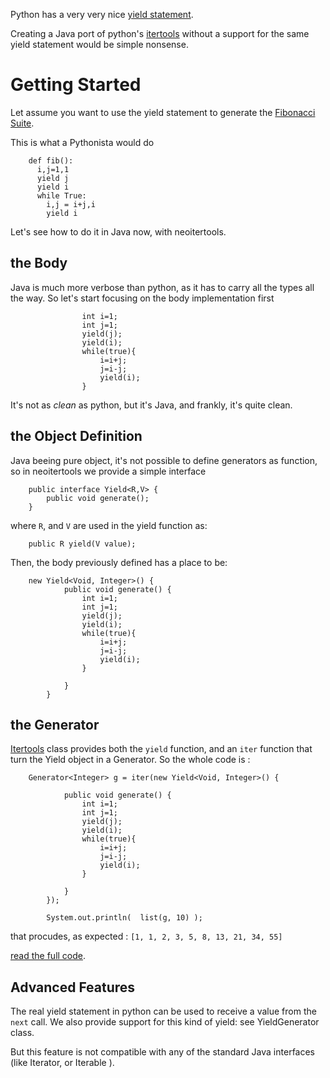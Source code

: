 Python has a very very nice [yield statement](http://docs.python.org/reference/simple_stmts.html#grammar-token-yield_stmt).

Creating a Java port of python's [itertools](http://docs.python.org/release/2.7/library/itertools.html) without a support for the same yield statement would be simple nonsense.

# Getting Started #

Let assume you want to use the yield statement to generate the [Fibonacci Suite](http://en.wikipedia.org/wiki/Fibonacci_number).

This is what a Pythonista would do

```
	def fib():
	  i,j=1,1
	  yield j
	  yield i
	  while True:
	    i,j = i+j,i
	    yield i
```


Let's see how to do it in Java now, with neoitertools.


## the Body ##

Java is much more verbose than python, as it has to carry all the types all the way. So let's start focusing on the body implementation first

```
				int i=1;
				int j=1;
				yield(j);
				yield(i);
				while(true){
					i=i+j;
					j=i-j;
				    yield(i);
				}
```

It's not as _clean_ as python, but it's Java, and frankly, it's quite clean.


## the Object Definition ##

Java beeing pure object, it's not possible to define generators as function, so in neoitertools we provide a simple interface

```
	public interface Yield<R,V> {
		public void generate();
	}
```

where `R`, and `V` are used in the yield function as:
```
	public R yield(V value);
```

Then, the body previously defined has a place to be:

```
	new Yield<Void, Integer>() {
			public void generate() {
				int i=1;
				int j=1;
				yield(j);
				yield(i);
				while(true){
					i=i+j;
					j=i-j;
				    yield(i);
				}
				
			}
		}

```

## the Generator ##


[Itertools](Itertools.md) class provides both the `yield` function, and an `iter` function that turn the Yield object in a Generator. So the whole code is :

```
	Generator<Integer> g = iter(new Yield<Void, Integer>() {

			public void generate() {
				int i=1;
				int j=1;
				yield(j);
				yield(i);
				while(true){
					i=i+j;
					j=i-j;
				    yield(i);
				}
				
			}
		});
		
		System.out.println(  list(g, 10) );
```

that procudes, as expected :
` [1, 1, 2, 3, 5, 8, 13, 21, 34, 55] `

[read the full code](http://code.google.com/p/neoitertools/source/browse/trunk/neoitertools/src/test/java/net/ericaro/neoitertools/YieldTest.java).

## Advanced Features ##

The real yield statement in python can be used to receive a value from the `next` call. We also provide support for this kind of yield: see YieldGenerator class.

But this feature is not compatible with any of the standard Java interfaces (like Iterator, or Iterable ).
